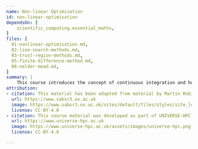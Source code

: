 ```yaml
---
name: Non-linear Optimisation
id: non-linear-optimisation
dependsOn: [
    scientific_computing.essential_maths,
]
files: [
  01-nonlinear-optimisation.md,
  02-line-search-methods.md,
  03-trust-region-methods.md,
  05-finite-difference-method.md,
  06-nelder-mead.md,
]
summary: |
    This course introduces the concept of continuous integration and how to set it up for a Python project using GitHub Actions.
attribution: 
- citation: This material has been adapted from material by Martin Robinson from the "Scientific Computing" module of the SABS R³ Center for Doctoral Training.
  url: https://www.sabsr3.ox.ac.uk
  image: https://www.sabsr3.ox.ac.uk/sites/default/files/styles/site_logo/public/styles/site_logo/public/sabsr3/site-logo/sabs_r3_cdt_logo_v3_111x109.png
  license: CC-BY-4.0
- citation: This course material was developed as part of UNIVERSE-HPC, which is funded through the SPF ExCALIBUR programme under grant number EP/W035731/1 
  url: https://www.universe-hpc.ac.uk
  image: https://www.universe-hpc.ac.uk/assets/images/universe-hpc.png
  license: CC-BY-4.0

---
```




